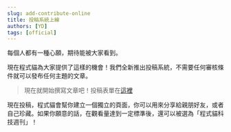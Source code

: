 ```yaml
---
slug: add-contribute-online
title: 投稿系統上線
authors: [YD]
tags: [official]
---
```


每個人都有一種心願，期待能被大家看到。

現在程式貓為大家提供了這樣的機會！我們全新推出投稿系統，不需要任何審核條件就可以發布任何主題的文章。

> 現在就開始撰寫文章吧！投稿表單在[這裡](https://forms.gle/89r1ehmquhBYkg548)

現在投稿，程式貓會幫你建立一個獨立的頁面，你可以用來分享給親朋好友，或者自己珍藏。如果你願意的話，在觀看量達到一定標準後，還可以被選為「程式貓科技週刊」！

<!-- truncate -->